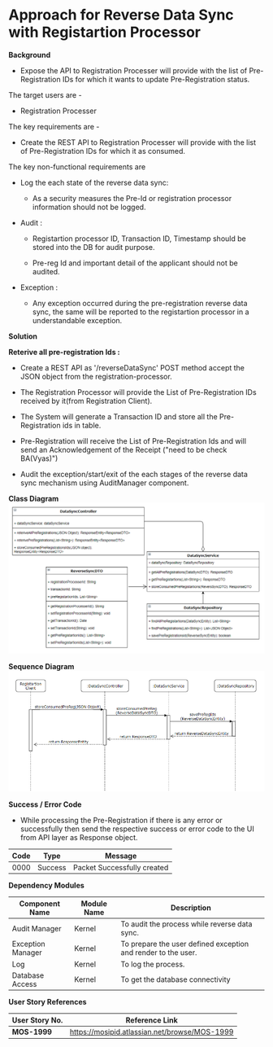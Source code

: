 # Approach for Reverse Data Sync with Registartion Processor

**Background**

-   Expose the API to Registration Processer will provide with the list of Pre-Registration IDs for which it wants to update Pre-Registration status.

The target users are -
   - Registration Processer

The key requirements are -
-   Create the REST API to Registration Processer will provide with the list of Pre-Registration IDs for which it as consumed.

The key non-functional requirements are

-   Log the each state of the reverse data sync:

    -   As a security measures the Pre-Id or registration processor information should not be logged.

-   Audit :

    -   Registartion processor ID, Transaction ID, Timestamp should be stored into the DB for audit purpose.

    -   Pre-reg Id and important detail of the applicant should not be audited.

-   Exception :

    -   Any exception occurred during the pre-registration reverse data sync, the same will be reported to the registartion processor in a understandable exception.


**Solution**

**Reterive all pre-registration Ids :**

-   Create a REST API as '/reverseDataSync' POST method accept the JSON object  from the registration-processor.

- The Registration Processor will provide the List of Pre-Registration IDs received by it(from Registration Client). 

- The System will generate a Transaction ID and store all the Pre-Registration ids in table.

-  Pre-Registration will receive the List of Pre-Registration Ids and will send an Acknowledgement of the Receipt ("need to be check BA(Vyas)")

-   Audit the exception/start/exit of the each stages of the reverse data sync mechanism using AuditManager component.

**Class Diagram**
![reverse data-sync service class diagram](_images/_class_diagram/reverse-data-sync-service-classDiagram.png)

**Sequence Diagram**
![reverse data-sync service sequence diagram](_images/_sequence_diagram/reverse-data-sync-service.png)


**Success / Error Code**
- While processing the Pre-Registration if there is any error or successfully then send the respective success or error code to the UI from API layer as  Response object.

Code | Type | Message | 
-----|----------|-------------|
0000      |   Success |   Packet Successfully created

**Dependency Modules**

Component Name | Module Name | Description | 
-----|----------|-------------|
  Audit Manager     |   Kernel        |    To audit the process while reverse data sync.
  Exception Manager  |  Kernel     |       To prepare the user defined exception and render to the user.
  Log        |          Kernel         |   To log the process.
  Database Access   |    Kernel      |      To get the database connectivity


**User Story References**

  **User Story No.**|**Reference Link**
  -----|----------|
  **MOS-1999**       |    <https://mosipid.atlassian.net/browse/MOS-1999>
